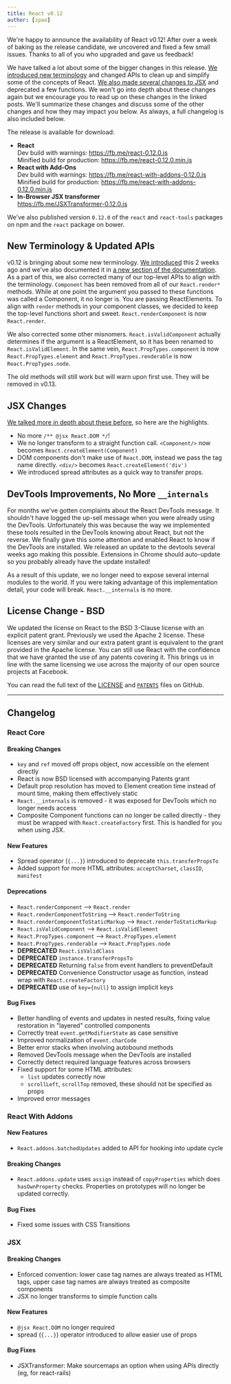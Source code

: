 ```yaml
---
title: React v0.12
author: [zpao]
---
```


We're happy to announce the availability of React v0.12! After over a week of baking as the release candidate, we uncovered and fixed a few small issues. Thanks to all of you who upgraded and gave us feedback!

We have talked a lot about some of the bigger changes in this release. [We introduced new terminology](/blog/2014/10/14/introducing-react-elements.html) and changed APIs to clean up and simplify some of the concepts of React. [We also made several changes to JSX](/blog/2014/10/16/react-v0.12-rc1.html) and deprecated a few functions. We won't go into depth about these changes again but we encourage you to read up on these changes in the linked posts. We'll summarize these changes and discuss some of the other changes and how they may impact you below. As always, a full changelog is also included below.

The release is available for download:

- **React**  
  Dev build with warnings: <https://fb.me/react-0.12.0.js>  
  Minified build for production: <https://fb.me/react-0.12.0.min.js>
- **React with Add-Ons**  
  Dev build with warnings: <https://fb.me/react-with-addons-0.12.0.js>  
  Minified build for production: <https://fb.me/react-with-addons-0.12.0.min.js>
- **In-Browser JSX transformer**  
  <https://fb.me/JSXTransformer-0.12.0.js>

We've also published version `0.12.0` of the `react` and `react-tools` packages on npm and the `react` package on bower.

## New Terminology & Updated APIs

v0.12 is bringing about some new terminology. [We introduced](/blog/2014/10/14/introducing-react-elements.html) this 2 weeks ago and we've also documented it in [a new section of the documentation](/docs/glossary.html). As a part of this, we also corrected many of our top-level APIs to align with the terminology. `Component` has been removed from all of our `React.render*` methods. While at one point the argument you passed to these functions was called a Component, it no longer is. You are passing ReactElements. To align with `render` methods in your component classes, we decided to keep the top-level functions short and sweet. `React.renderComponent` is now `React.render`.

We also corrected some other misnomers. `React.isValidComponent` actually determines if the argument is a ReactElement, so it has been renamed to `React.isValidElement`. In the same vein, `React.PropTypes.component` is now `React.PropTypes.element` and `React.PropTypes.renderable` is now `React.PropTypes.node`.

The old methods will still work but will warn upon first use. They will be removed in v0.13.

## JSX Changes

[We talked more in depth about these before](/blog/2014/10/16/react-v0.12-rc1.html#jsx-changes), so here are the highlights.

- No more `/** @jsx React.DOM */`!
- We no longer transform to a straight function call. `<Component/>` now becomes `React.createElement(Component)`
- DOM components don't make use of `React.DOM`, instead we pass the tag name directly. `<div/>` becomes `React.createElement('div')`
- We introduced spread attributes as a quick way to transfer props.

## DevTools Improvements, No More `__internals`

For months we've gotten complaints about the React DevTools message. It shouldn't have logged the up-sell message when you were already using the DevTools. Unfortunately this was because the way we implemented these tools resulted in the DevTools knowing about React, but not the reverse. We finally gave this some attention and enabled React to know if the DevTools are installed. We released an update to the devtools several weeks ago making this possible. Extensions in Chrome should auto-update so you probably already have the update installed!

As a result of this update, we no longer need to expose several internal modules to the world. If you were taking advantage of this implementation detail, your code will break. `React.__internals` is no more.

## License Change - BSD

We updated the license on React to the BSD 3-Clause license with an explicit patent grant. Previously we used the Apache 2 license. These licenses are very similar and our extra patent grant is equivalent to the grant provided in the Apache license. You can still use React with the confidence that we have granted the use of any patents covering it. This brings us in line with the same licensing we use across the majority of our open source projects at Facebook.

You can read the full text of the [LICENSE](https://github.com/facebook/react/blob/master/LICENSE) and [`PATENTS`](https://github.com/facebook/react/blob/master/PATENTS) files on GitHub.

---

## Changelog

### React Core

#### Breaking Changes

- `key` and `ref` moved off props object, now accessible on the element directly
- React is now BSD licensed with accompanying Patents grant
- Default prop resolution has moved to Element creation time instead of mount time, making them effectively static
- `React.__internals` is removed - it was exposed for DevTools which no longer needs access
- Composite Component functions can no longer be called directly - they must be wrapped with `React.createFactory` first. This is handled for you when using JSX.

#### New Features

- Spread operator (`{...}`) introduced to deprecate `this.transferPropsTo`
- Added support for more HTML attributes: `acceptCharset`, `classID`, `manifest`

#### Deprecations

- `React.renderComponent` --> `React.render`
- `React.renderComponentToString` --> `React.renderToString`
- `React.renderComponentToStaticMarkup` --> `React.renderToStaticMarkup`
- `React.isValidComponent` --> `React.isValidElement`
- `React.PropTypes.component` --> `React.PropTypes.element`
- `React.PropTypes.renderable` --> `React.PropTypes.node`
- **DEPRECATED** `React.isValidClass`
- **DEPRECATED** `instance.transferPropsTo`
- **DEPRECATED** Returning `false` from event handlers to preventDefault
- **DEPRECATED** Convenience Constructor usage as function, instead wrap with `React.createFactory`
- **DEPRECATED** use of `key={null}` to assign implicit keys

#### Bug Fixes

- Better handling of events and updates in nested results, fixing value restoration in "layered" controlled components
- Correctly treat `event.getModifierState` as case sensitive
- Improved normalization of `event.charCode`
- Better error stacks when involving autobound methods
- Removed DevTools message when the DevTools are installed
- Correctly detect required language features across browsers
- Fixed support for some HTML attributes:
  - `list` updates correctly now
  - `scrollLeft`, `scrollTop` removed, these should not be specified as props
- Improved error messages

### React With Addons

#### New Features

- `React.addons.batchedUpdates` added to API for hooking into update cycle

#### Breaking Changes

- `React.addons.update` uses `assign` instead of `copyProperties` which does `hasOwnProperty` checks. Properties on prototypes will no longer be updated correctly.

#### Bug Fixes

- Fixed some issues with CSS Transitions

### JSX

#### Breaking Changes

- Enforced convention: lower case tag names are always treated as HTML tags, upper case tag names are always treated as composite components
- JSX no longer transforms to simple function calls

#### New Features

- `@jsx React.DOM` no longer required
- spread (`{...}`) operator introduced to allow easier use of props

#### Bug Fixes

- JSXTransformer: Make sourcemaps an option when using APIs directly (eg, for react-rails)
